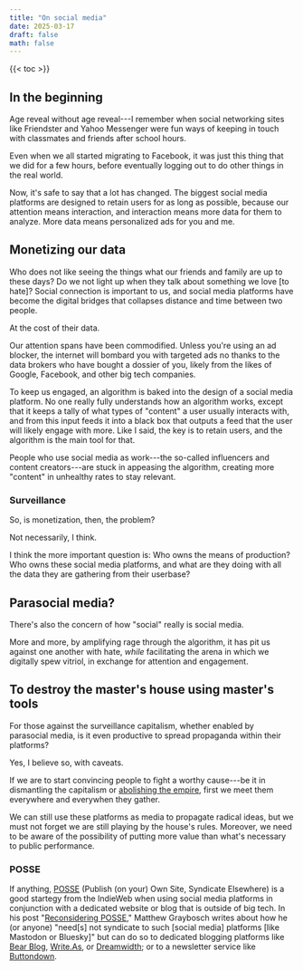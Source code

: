 ```yaml
---
title: "On social media"
date: 2025-03-17
draft: false
math: false
---
```


{{< toc >}}

## In the beginning

Age reveal without age reveal---I remember when social networking sites
like Friendster and Yahoo Messenger were fun ways of keeping in touch
with classmates and friends after school hours.

Even when we all started migrating to Facebook, it was just this thing that
we did for a few hours, before eventually logging out to do other
things in the real world.

Now, it's safe to say that a lot has changed. The biggest social media
platforms are designed to retain users for as long as possible, because
our attention means interaction, and interaction means more data for
them to analyze. More data means personalized ads for you and me.

## Monetizing our data

Who does not like seeing the things what our friends and family are up
to these days?
Do we not light up when they talk about something we love [to hate]?
Social connection is important to us, and social media platforms have
become the digital bridges that collapses distance and time between two
people.

At the cost of their data.

Our attention spans have been commodified. Unless you're using an
ad blocker, the internet will bombard you with targeted ads no thanks to
the data brokers who have bought a dossier of you, likely from the likes
of Google, Facebook, and other big tech companies.

To keep us engaged, an algorithm is baked into the design of a social
media platform. No one really fully understands how an algorithm works,
except that it keeps a tally of what types of "content" a user usually
interacts with, and from this input feeds it into a black box that
outputs a feed that the user will likely engage with more. Like I said,
the key is to retain users, and the algorithm is the main tool for that.

People who use social media as work---the so-called influencers and
content creators---are stuck in appeasing the algorithm, creating more
"content" in unhealthy rates to stay relevant.

### Surveillance

So, is monetization, then, the problem?

Not necessarily, I think.

I think the more important question is: Who owns the means of
production? Who owns these social media platforms, and what are they
doing with all the data they are gathering from their userbase?

## Parasocial media?

There's also the concern of how "social" really is social media.

More and more, by amplifying rage through the algorithm, it has pit us
against one another with hate, *while* facilitating the arena in which
we digitally spew vitriol, in exchange for attention and engagement.

## To destroy the master's house using master's tools

For those against the surveillance capitalism, whether enabled by parasocial
media, is it even productive to spread propaganda within their platforms?

Yes, I believe so, with caveats.

If we are to start convincing people to fight a worthy cause---be it in
dismantling the capitalism or [abolishing the empire](/abolition),
first we meet them everywhere and
everywhen they gather.

We can still use these platforms as media to propagate radical ideas,
but we must not forget we are still playing by the house's rules.
Moreover, we need to be aware of the possibility of putting more value
than what's necessary to public performance.

### POSSE

If anything, [POSSE](https://indieweb.org/POSSE) (Publish (on your) Own
Site, Syndicate Elsewhere) is a good startegy from the IndieWeb when
using social media platforms in conjunction with a dedicated website or
blog that is outside of big tech. In his post "[Reconsidering POSSE](https://starbreaker.org/grimoire/entries/reconsidering-posse/index.html),"
Matthew Graybosch writes about how he (or anyone) "need[s] not syndicate
to such [social media] platforms [like Mastodon or Bluesky]" but can do
so to dedicated blogging platforms like [Bear Blog](https://bearblog.dev/), [Write.As](https://write.as/), or
[Dreamwidth](https://www.dreamwidth.org/); or to a newsletter service like [Buttondown](https://buttondown.com/).
